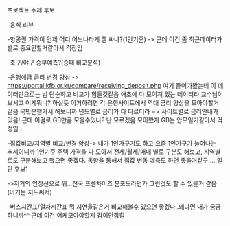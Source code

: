 프로젝트 주제 후보

-음식 리뷰

-항공권 가격이 언제 어디 어느나라게 젤 싸나?(1인기준) -> 근데 이건 좀 최근데이터가 별로 중요안할거같아서 걱정임

-축구/야구 승부예측?(승패 비교분석)

-은행예금 금리 변경 양상 -> https://portal.kfb.or.kr/compare/receiving_deposit.php 여기 들어가봤는데 이 데이터만으로는 넘 단순하고 비교가 힘들것같음 애초에 다 모여져 있는 데이터라 교수님이 보시고 이게뭐니? 하실듯 이거하려면 각 은행사이트에서 역대 금리 양상을 모아야할거같음 국민은행가서 해보니까 년도별로 금리가 다 다르더라 => 사이트별로 금리안내가 있음!  근데 이걸로 GB만큼 모을수있나? 난 모르겠음 모아봤자 GB는 안모일거같아서 걱정임ㅜ

-집값비교/지역별 비교/변경 양상-> 내가 1인가구기도 하고 요즘 1인가구가 늘어나는 추세이니까 1인기준 주택 가격을 다 모아서 전세/월세/매매 별로 구분도 해보고, 지역별로도 구분해보고 했으면 좋겠다. 동향을 통해서 집값 변동 예측도 하면 좋을거같구.....일단 후보1

->저거의 연장선으로 뭐...전국 프렌차이즈 분포도라던가 그런것도 할 수 있을거 같음(이거는 지도써서)

-버스시간표/열차시간표 뭐 지연율같은거 비교해볼수 있으면 좋겠다..왜냐면 내가 궁금하니까^^ 근데 이건 어케모아야할지 감이안잡힘









